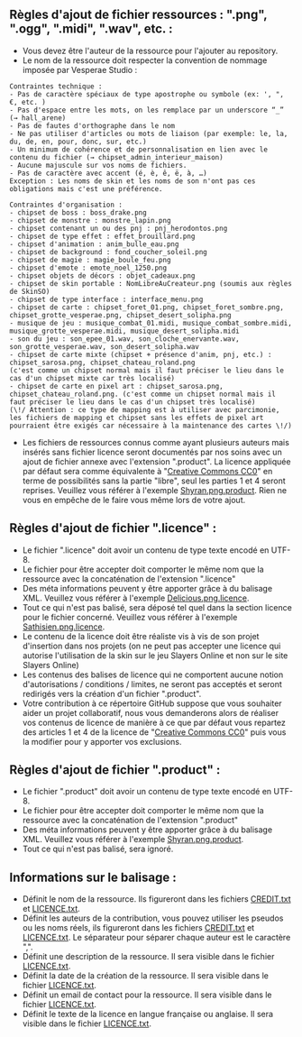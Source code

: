 ## Règles d'ajout de fichier ressources : ".png", ".ogg", ".midi", ".wav", etc. :
- Vous devez être l'auteur de la ressource pour l'ajouter au repository.
- Le nom de la ressource doit respecter la convention de nommage imposée par Vesperae Studio :
```
Contraintes technique :
- Pas de caractère spéciaux de type apostrophe ou symbole (ex: ', ", €, etc. )
- Pas d'espace entre les mots, on les remplace par un underscore “_” (→ hall_arene)
- Pas de fautes d'orthographe dans le nom
- Ne pas utiliser d'articles ou mots de liaison (par exemple: le, la, du, de, en, pour, donc, sur, etc.)
- Un minimum de cohérence et de personnalisation en lien avec le contenu du fichier (→ chipset_admin_interieur_maison)
- Aucune majuscule sur vos noms de fichiers.
- Pas de caractère avec accent (é, è, ê, ë, à, …)
Exception : Les noms de skin et les noms de son n'ont pas ces obligations mais c'est une préférence.

Contraintes d'organisation :
- chipset de boss : boss_drake.png 
- chipset de monstre : monstre_lapin.png
- chipset contenant un ou des pnj : pnj_herodontos.png
- chipset de type effet : effet_brouillard.png
- chipset d'animation : anim_bulle_eau.png
- chipset de background : fond_coucher_soleil.png
- chipset de magie : magie_boule_feu.png
- chipset d'emote : emote_noel_1250.png
- chipset objets de décors : objet_cadeaux.png
- chipset de skin portable : NomLibreAuCreateur.png (soumis aux règles de SkinSO)
- chipset de type interface : interface_menu.png
- chipset de carte : chipset_foret_01.png, chipset_foret_sombre.png, chipset_grotte_vesperae.png, chipset_desert_solipha.png
- musique de jeu : musique_combat_01.midi, musique_combat_sombre.midi, musique_grotte_vesperae.midi, musique_desert_solipha.midi
- son du jeu : son_epee_01.wav, son_cloche_enervante.wav, son_grotte_vesperae.wav, son_desert_solipha.wav
- chipset de carte mixte (chipset + présence d'anim, pnj, etc.) : chipset_sarosa.png, chipset_chateau_roland.png
(c'est comme un chipset normal mais il faut préciser le lieu dans le cas d'un chipset mixte car très localisé)
- chipset de carte en pixel art : chipset_sarosa.png, chipset_chateau_roland.png. (c'est comme un chipset normal mais il faut préciser le lieu dans le cas d'un chipset très localisé)
(\!/ Attention : ce type de mapping est à utiliser avec parcimonie, les fichiers de mapping et chipset sans les effets de pixel art pourraient être exigés car nécessaire à la maintenance des cartes \!/)

```
- Les fichiers de ressources connus comme ayant plusieurs auteurs mais insérés sans fichier licence seront documentés par nos soins avec un ajout de fichier annexe avec l'extension ".product". La licence appliquée par défaut sera comme équivalente à "[Creative Commons CC0](https://choosealicense.com/licenses/cc0-1.0/)" en terme de possibilités sans la partie "libre", seul les parties 1 et 4 seront reprises.
Veuillez vous référer à l'exemple [Shyran.png.product](Shyran.png.product). Rien ne vous en empêche de le faire vous même lors de votre ajout.

## Règles d'ajout de fichier ".licence" :
- Le fichier ".licence" doit avoir un contenu de type texte encodé en UTF-8.
- Le fichier pour être accepter doit comporter le même nom que la ressource avec la concaténation de l'extension ".licence"
- Des méta informations peuvent y être apporter grâce à du balisage XML. Veuillez vous référer à l'exemple [Delicious.png.licence](Delicious.png.licence).
- Tout ce qui n'est pas balisé, sera déposé tel quel dans la section licence pour le fichier concerné. Veuillez vous référer à l'exemple [Sathisien.png.licence](Sathisien.png.licence).
- Le contenu de la licence doit être réaliste vis à vis de son projet d'insertion dans nos projets (on ne peut pas accepter une licence qui autorise l'utilisation de la skin sur le jeu Slayers Online et non sur le site Slayers Online)
- Les contenus des balises de licence qui ne comportent aucune notion d'autorisations / conditions / limites, ne seront pas acceptés et seront redirigés vers la création d'un fichier ".product".
- Votre contribution à ce répertoire GitHub suppose que vous souhaiter aider un projet collaboratif, nous vous demanderons alors de réaliser vos contenus de licence de manière à ce que par défaut vous repartez des articles 1 et 4 de la licence de "[Creative Commons CC0](https://choosealicense.com/licenses/cc0-1.0/)" puis vous la modifier pour y apporter vos exclusions.

## Règles d'ajout de fichier ".product" :
- Le fichier ".product" doit avoir un contenu de type texte encodé en UTF-8.
- Le fichier pour être accepter doit comporter le même nom que la ressource avec la concaténation de l'extension ".product"
- Des méta informations peuvent y être apporter grâce à du balisage XML. Veuillez vous référer à l'exemple [Shyran.png.product](Shyran.png.product).
- Tout ce qui n'est pas balisé, sera ignoré.

## Informations sur le balisage :
- <Name></Name> Définit le nom de la ressource. Ils figureront dans les fichiers [CREDIT.txt](CREDIT.txt) et [LICENCE.txt](LICENCE.txt).
- <Author></Author> Définit les auteurs de la contribution, vous pouvez utiliser les pseudos ou les noms réels, ils figureront dans les fichiers [CREDIT.txt](CREDIT.txt) et [LICENCE.txt](LICENCE.txt). Le séparateur pour séparer chaque auteur est le caractère ",".
- <Description></Description> Définit une description de la ressource. Il sera visible dans le fichier [LICENCE.txt](LICENCE.txt).
- <CreationDate></CreationDate> Définit la date de la création de la ressource. Il sera visible dans le fichier [LICENCE.txt](LICENCE.txt).
- <Email></Email> Définit un email de contact pour la ressource. Il sera visible dans le fichier [LICENCE.txt](LICENCE.txt).
- <Licence></Licence> Définit le texte de la licence en langue française ou anglaise. Il sera visible dans le fichier [LICENCE.txt](LICENCE.txt).
